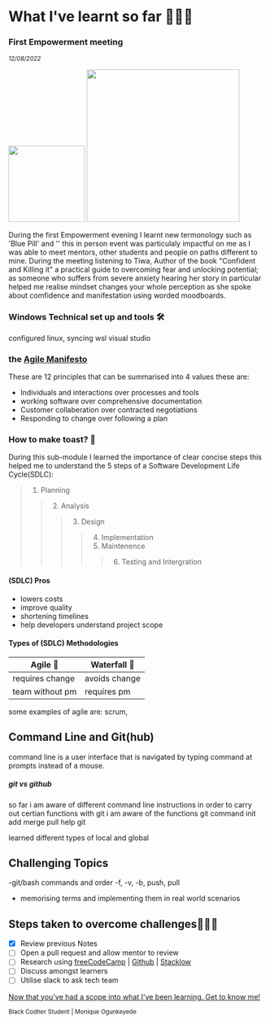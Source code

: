 # What I've learnt so far 👩🏾‍💻

### First Empowerment meeting
<sub><i>_12/08/2022_</i></sub>

<img src="https://pbs.twimg.com/media/FXDvWHDWYAAKj2a?format=jpg&name=large" href="picture tiwa and her book" width="150"> <img src="https://media-exp1.licdn.com/dms/image/C4E22AQEhH8ZESVfkhQ/feedshare-shrink_1280/0/1661474729214?e=1664409600&v=beta&t=I0mf3dvrrrllhoa5kibjrW-YeQn49ShBAtgOc3HZsVI" href="empoverment evening pic" width="300">



During the first Empowerment evening I learnt new termonology such as 'Blue Pill' and '' this in person event was particulaly impactful on me as I was able to meet mentors, other students and people on paths different to mine. During the meeting listening to Tiwa, Author of the book "Confident and Killing it" a practical guide to overcoming fear and unlocking potential; as someone who suffers from severe anxiety hearing her story in particular helped me realise mindset changes your whole perception as she spoke about comfidence and manifestation using worded moodboards.<!-- inspiring story about another speaker who spoke about coming from low income background becoming an entrepreneur of a successful business-->

### Windows Technical set up and tools 🛠️
configured linux, syncing wsl visual studio 

### the [Agile Manifesto](https://agilemanifesto.org/principles.html)
These are 12 principles that can be summarised into 4 values these are:
- Individuals and interactions over processes and tools 
- working software over comprehensive documentation
- Customer collaberation over contracted negotiations
- Responding to change over following a plan

### How to make toast?  🍞 
During this sub-module I learned the importance of clear concise steps this helped me to understand the 5 steps of a Software Development Life Cycle(SDLC):
> 1. Planning
>> 2. Analysis
>>> 3. Design
>>>> 4. Implementation
>>>> 5. Maintenence
>>>>> 6. Testing and Intergration <!--write definitions-->
 
 #### (SDLC) Pros
- lowers costs 
- improve quality
- shortening timelines 
- help developers understand project scope

#### Types of (SDLC) Methodologies

  Agile 🔂   | Waterfall 🌊
------------- | -------------
requires change       | avoids change
team without pm       | requires pm

some examples of agile are: scrum, <!--fill this out with examples of frameworks-->

<!--###Developer roles and their differences
 learned about different areas of software development software engineering,  web development, devops engineer, mobile application, desktop development


explaining the difference between front-end(html,css,js) and back-end development (python,node.js,js)and examples
 
planning poker
consensus based agile estimating and planning technique

source control
tracking and making changes to source code, can be uused to make changes to original source code revert changes and resolve mistakes also referred to as version control revision control or source code managment
-->

## Command Line and Git(hub)
command line is a user interface that is navigated by typing command at prompts instead of a mouse.
 ##### git vs github
 
so far i am aware of different command line instructions in order to carry out certian functions 
with git i am aware of the functions git command  init add merge pull help
git 

learned different types of local and global

## Challenging Topics
-git/bash commands and order -f, -v, -b, push, pull
- memorising terms and  implementing them in real world scenarios

## Steps taken to overcome challenges🧗🏾‍♀️
- [x] Review previous Notes
- [ ] Open a pull request and allow mentor to review
- [ ] Research using [freeCodeCamp](https://freecodecamp.com) | [Github](https://github.com) | [Stacklow](https://stackoverflow.com)
- [ ] Discuss amongst learners
- [ ] Utilise slack to ask tech team

[Now that you've had a scope into what I've been learning. Get to know me!](docs/PROFILE.md)<!--name appropriately to README profile in next challenge-->

<sup>  Black Codher Student
 | Monique Ogunkeyede </sup>


[^1]: My references
[^2]: https://learning.blackcodher.tech/courses/full-stack-developer/lessons
[^3]: https://emojis.wiki/ <!--for brown tone-->
[^4]: https://github.com/tchapi/markdown-cheatsheet/blob/master/README.md
[^5]: https://gist.github.com/uupaa/f77d2bcf4dc7a294d109
